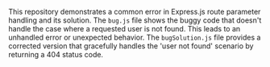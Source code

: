 This repository demonstrates a common error in Express.js route parameter handling and its solution. The `bug.js` file shows the buggy code that doesn't handle the case where a requested user is not found. This leads to an unhandled error or unexpected behavior.  The `bugSolution.js` file provides a corrected version that gracefully handles the 'user not found' scenario by returning a 404 status code.